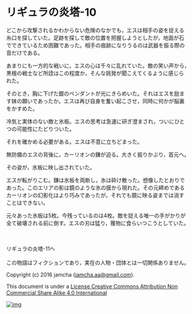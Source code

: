 # リギュラの炎塔-10

どこから攻撃されるかわからない危険のなかでも，エスは相手の姿を捉える  
糸口を探していた。足跡を探して敵の位置を把握しようとしたが，地面が石  
でできているため困難であった。相手の痕跡になりうるのは武器を振る際の  
音だけである。  

あまりにも一方的な戦いに，エスの心は千々に乱れていた。敵の笑い声から，  
黒檀の戦士など所詮はこの程度か，そんな挑発が聞こえてくるように感じら  
れた。  

そのとき，胸に下げた銀のペンダントが光にきらめいた。それはエスを励ま  
す妹の願いであったか。エスは再び自身を奮い起こさせ，同時に何かが脳裏  
をかすめた。  

冷気と実体のない敵と氷板。エスの思考は急速に研ぎ澄まされ，ついにひと  
つの可能性にたどりついた。  

それを確かめる必要がある。エスは不意に立ちどまった。  

無防備のエスの背後に，カーリオンの鎌が迫る。大きく振りかぶり，首元へ。  

その姿が，氷板に映し出されていた。  

エスが転がりこむ。鎌は氷板を両断し，氷は砕け散った。想像したとおりで  
あった。このエリアの影は鏡のような氷の膜から現れた。その元締めである  
カーリオンの幻影化はより巧みであったが，それでも鏡に映る姿までは消す  
ことはできない。  

元々あった氷板は5枚。今残っているのは4枚。敵を捉える唯一の手がかりが  
全て破壊される前に倒す。エスの刃は猛り，獲物に食らいつこうとしていた。  

<br>  
<br>  
リギュラの炎塔-11へ  

<br>  
<br>  
この物語はフィクションであり，実在の人物・団体とは一切関係ありません。  

Copyright (c) 2016 jamcha (jamcha.aa@gmail.com).  

This document is under a [License Creative Commons Attribution Non Commercial Share Alike 4.0 International](http://creativecommons.org/licenses/by-nc-sa/4.0/deed)  

[![img](http://i.creativecommons.org/l/by-nc-sa/3.0/80x15.png)](http://creativecommons.org/licenses/by-nc-sa/4.0/deed)
